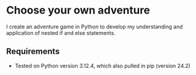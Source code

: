 # Choose your own adventure

I create an adventure game in Python to develop my understanding and application of nested if and else statements.

## Requirements

- Tested on Python version 3.12.4, which also pulled in pip (version 24.2)
